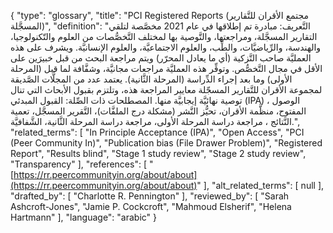 {
    "type": "glossary",
    "title": "PCI Registered Reports (مجتمع الأقران للتَّقارير المسجَّلة)",
    "definition": "التَّعريف: مبادرة تم إطلاقها في عام 2021 مخصَّصة لتلقي التقارير المسجَّلة، ومراجعتها، والتَّوصية بها لمختلف التَّخصُّصات من العلوم والتّكنولوجيا، والهندسة، والرِّياضيَّات، والطِّب، والعلوم الاجتماعيَّة، والعلوم الإنسانيَّة.  ويشرف على هذه العمليَّة صاحب التَّزكية (أي ما يعادل المحرّر) ويتم مراجعة البحث من قبل خبيرَين على الأقل في مجال التَّخصُّص. وتوفِّر هذه العمليَّة مراجعات مجانيَّة، وشفَّافة لما قبل (المرحلة الأولى) وما بعد إجراء الدِّراسة (المرحلة الثَّانية). يعتمد عدد من المجلَّات الصَّديقة لمجموعة الأقران للتَّقارير المسجّلة معايير المراجعة هذه، وتلتزم بقبول الأبحاث التي تنال توصية نهائيَّة إيجابيَّة منها.  المصطلحات ذات الصِّلة: القبول المبدئي (IPA) ، الوصول المفتوح، منظَّمة الأقران، تحيُّز النَّشر (مشكلة درج الملفَّات)، التَّقرير المسجَّل، تعمية النَّتائج ، مراجعة دراسة المرحلة الأولى، مراجعة دراسة المرحلة الثَّانية، الشَّفافيَّة.",
    "related_terms": [
        "In Principle Acceptance (IPA)",
        "Open Access",
        "PCI (Peer Community In)",
        "Publication bias (File Drawer Problem)",
        "Registered Report",
        "Results blind",
        "Stage 1 study review",
        "Stage 2 study review",
        "Transparency"
    ],
    "references": [
        "[https://rr.peercommunityin.org/about/about](https://rr.peercommunityin.org/about/about)"
    ],
    "alt_related_terms": [
        null
    ],
    "drafted_by": [
        "Charlotte R. Pennington"
    ],
    "reviewed_by": [
        "Sarah Ashcroft-Jones",
        "Jamie P. Cockcroft",
        "Mahmoud Elsherif",
        "Helena Hartmann"
    ],
    "language": "arabic"
}